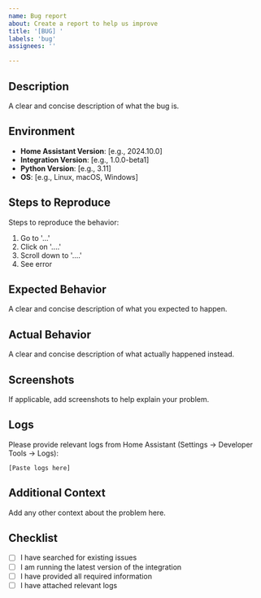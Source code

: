 ```yaml
---
name: Bug report
about: Create a report to help us improve
title: '[BUG] '
labels: 'bug'
assignees: ''

---
```


## Description
A clear and concise description of what the bug is.

## Environment
- **Home Assistant Version**: [e.g., 2024.10.0]
- **Integration Version**: [e.g., 1.0.0-beta1]
- **Python Version**: [e.g., 3.11]
- **OS**: [e.g., Linux, macOS, Windows]

## Steps to Reproduce
Steps to reproduce the behavior:
1. Go to '...'
2. Click on '....'
3. Scroll down to '....'
4. See error

## Expected Behavior
A clear and concise description of what you expected to happen.

## Actual Behavior
A clear and concise description of what actually happened instead.

## Screenshots
If applicable, add screenshots to help explain your problem.

## Logs
Please provide relevant logs from Home Assistant (Settings → Developer Tools → Logs):

```
[Paste logs here]
```

## Additional Context
Add any other context about the problem here.

## Checklist
- [ ] I have searched for existing issues
- [ ] I am running the latest version of the integration
- [ ] I have provided all required information
- [ ] I have attached relevant logs
